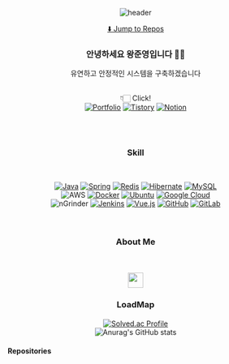 <div align="center">

![header](https://capsule-render.vercel.app/api?type=waving&color=0:00BFFF,50:9370DB,100:8A2BE2&height=150&section=header&text=Welcome!&fontColor=ffffff)

[⬇️ Jump to Repos](#repositories)

### 안녕하세요 왕준영입니다 👋🏻
유연하고 안정적인 시스템을 구축하겠습니다

<br> 👇🏻 Click! <br>
[![Portfolio](https://img.shields.io/badge/Portfolio-PDF-blue?logo=adobeacrobatreader)](https://github.com/user-attachments/files/22057110/github.portfolio.pdf)
[![Tistory](https://img.shields.io/badge/Tistory-Blog-orange?logo=tistory)](https://wjy35-brain.tistory.com/)
[![Notion](https://img.shields.io/badge/Notion-Page-lightgrey?logo=notion)](https://marked-baroness-be4.notion.site/ebd/2561281a271e808297e9e18a232421ef?p=25a1281a271e80eeb225dee9f82ef6dc&pm=s)

<br><br>

### Skill

<br>

[![Java](https://img.shields.io/badge/Java-ED8B00?style=flat&logo=openjdk&logoColor=white)]()
[![Spring](https://img.shields.io/badge/Spring-6DB33F?style=flat&logo=spring&logoColor=white)]()
[![Redis](https://img.shields.io/badge/Redis-DD0031?style=flat&logo=redis&logoColor=white)]()
[![Hibernate](https://img.shields.io/badge/Hibernate-59666C?style=flat&logo=hibernate&logoColor=white)]()
[![MySQL](https://img.shields.io/badge/MySQL-4479A1?style=flat&logo=mysql&logoColor=white)]()
<br>
![AWS](https://img.shields.io/badge/AWS-FF9900?style=flat&logo=amazonaws&logoColor=white)
[![Docker](https://img.shields.io/badge/Docker-2496ED?style=flat&logo=docker&logoColor=white)]()
[![Ubuntu](https://img.shields.io/badge/Ubuntu-E95420?style=flat&logo=ubuntu&logoColor=white)]()
[![Google Cloud](https://img.shields.io/badge/GoogleCloud-4285F4?style=flat&logo=googlecloud&logoColor=white)]()
<br>
![nGrinder](https://img.shields.io/badge/nGrinder-004088?style=flat&logoColor=white)
[![Jenkins](https://img.shields.io/badge/Jenkins-D24939?style=flat&logo=jenkins&logoColor=white)]()
[![Vue.js](https://img.shields.io/badge/Vue.js-35495E?style=flat&logo=vuedotjs&logoColor=4FC08D)]()
[![GitHub](https://img.shields.io/badge/GitHub-181717?style=flat&logo=github&logoColor=white)]()
[![GitLab](https://img.shields.io/badge/GitLab-FCA121?style=flat&logo=gitlab&logoColor=white)]()
<br>
<br><br>


### About Me

<br>
<p align="center" style="font-size:18px; line-height:1.8; color:#444;">
  <img src="https://img.icons8.com/material/50/b0b0b0/quote-left.png" width="30" />
  <br>
  
</p>

### LoadMap


####
[![Solved.ac Profile](http://mazassumnida.wtf/api/v2/generate_badge?boj=dhkdwnsdud0516)](https://solved.ac/dhkdwnsdud0516/)
<br>
![Anurag's GitHub stats](https://github-readme-stats.vercel.app/api?username=wjy35&show_icons=true&theme=transparent)

</div>

#### Repositories

